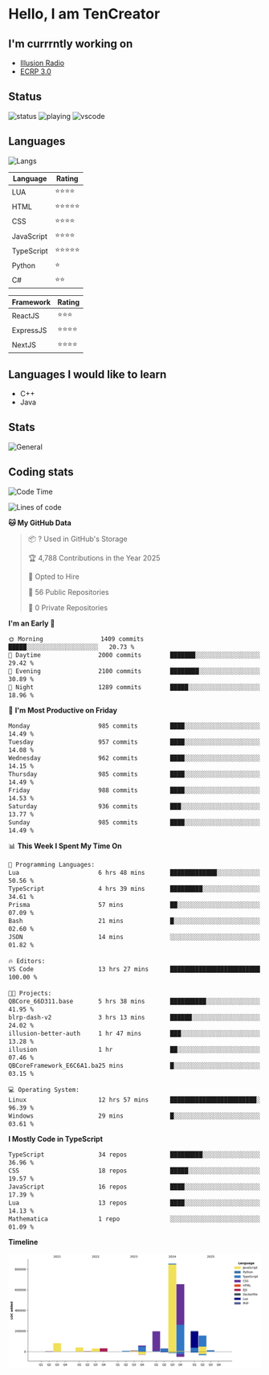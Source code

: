 # Hello, I am TenCreator

## I'm currrntly working on
- [Illusion Radio](https://illusionradio.co.uk/)
- [ECRP 3.0](http://github.com/Emerald-Coast-Roleplay/)

## Status
![status](https://api.statusbadges.me/badge/status/518334475038359555?simple=true&style=for-the-badge)
![playing](https://api.statusbadges.me/badge/playing/518334475038359555?style=for-the-badge)
![vscode](https://api.statusbadges.me/badge/vscode/518334475038359555?style=for-the-badge)

## Languages
![Langs](https://github-readme-stats.vercel.app/api/top-langs/?username=tencreator&layout=compact&theme=radical)


|Language|Rating|
|--------|------|
|LUA|⭐️⭐️⭐️⭐️|
|HTML|⭐️⭐️⭐️⭐️⭐️|
|CSS|⭐️⭐️⭐️⭐️|
|JavaScript|⭐️⭐️⭐️⭐️|
|TypeScript|⭐️⭐️⭐️⭐️⭐️|
|Python|⭐️|
|C#|⭐️⭐️ |

|Framework|Rating|
|--------|------|
|ReactJS|⭐️⭐️⭐|
|ExpressJS|⭐️⭐️⭐️⭐️|
|NextJS|⭐️⭐️⭐⭐️|

## Languages I would like to learn
- C++
- Java

## Stats
![General](https://github-readme-stats.vercel.app/api?username=tencreator&show_icons=true&theme=radical)

## Coding stats

<!--START_SECTION:waka-->
![Code Time](http://img.shields.io/badge/Code%20Time-658%20hrs%2026%20mins-blue)

![Lines of code](https://img.shields.io/badge/From%20Hello%20World%20I%27ve%20Written-2.4%20million%20lines%20of%20code-blue)

**🐱 My GitHub Data** 

> 📦 ? Used in GitHub's Storage 
 > 
> 🏆 4,788 Contributions in the Year 2025
 > 
> 💼 Opted to Hire
 > 
> 📜 56 Public Repositories 
 > 
> 🔑 0 Private Repositories 
 > 
**I'm an Early 🐤** 

```text
🌞 Morning                1409 commits        █████░░░░░░░░░░░░░░░░░░░░   20.73 % 
🌆 Daytime                2000 commits        ███████░░░░░░░░░░░░░░░░░░   29.42 % 
🌃 Evening                2100 commits        ████████░░░░░░░░░░░░░░░░░   30.89 % 
🌙 Night                  1289 commits        █████░░░░░░░░░░░░░░░░░░░░   18.96 % 
```
📅 **I'm Most Productive on Friday** 

```text
Monday                   985 commits         ████░░░░░░░░░░░░░░░░░░░░░   14.49 % 
Tuesday                  957 commits         ████░░░░░░░░░░░░░░░░░░░░░   14.08 % 
Wednesday                962 commits         ████░░░░░░░░░░░░░░░░░░░░░   14.15 % 
Thursday                 985 commits         ████░░░░░░░░░░░░░░░░░░░░░   14.49 % 
Friday                   988 commits         ████░░░░░░░░░░░░░░░░░░░░░   14.53 % 
Saturday                 936 commits         ███░░░░░░░░░░░░░░░░░░░░░░   13.77 % 
Sunday                   985 commits         ████░░░░░░░░░░░░░░░░░░░░░   14.49 % 
```


📊 **This Week I Spent My Time On** 

```text
💬 Programming Languages: 
Lua                      6 hrs 48 mins       █████████████░░░░░░░░░░░░   50.56 % 
TypeScript               4 hrs 39 mins       █████████░░░░░░░░░░░░░░░░   34.61 % 
Prisma                   57 mins             ██░░░░░░░░░░░░░░░░░░░░░░░   07.09 % 
Bash                     21 mins             █░░░░░░░░░░░░░░░░░░░░░░░░   02.60 % 
JSON                     14 mins             ░░░░░░░░░░░░░░░░░░░░░░░░░   01.82 % 

🔥 Editors: 
VS Code                  13 hrs 27 mins      █████████████████████████   100.00 % 

🐱‍💻 Projects: 
QBCore_66D311.base       5 hrs 38 mins       ██████████░░░░░░░░░░░░░░░   41.95 % 
blrp-dash-v2             3 hrs 13 mins       ██████░░░░░░░░░░░░░░░░░░░   24.02 % 
illusion-better-auth     1 hr 47 mins        ███░░░░░░░░░░░░░░░░░░░░░░   13.28 % 
illusion                 1 hr                ██░░░░░░░░░░░░░░░░░░░░░░░   07.46 % 
QBCoreFramework_E6C6A1.ba25 mins             █░░░░░░░░░░░░░░░░░░░░░░░░   03.15 % 

💻 Operating System: 
Linux                    12 hrs 57 mins      ████████████████████████░   96.39 % 
Windows                  29 mins             █░░░░░░░░░░░░░░░░░░░░░░░░   03.61 % 
```

**I Mostly Code in TypeScript** 

```text
TypeScript               34 repos            █████████░░░░░░░░░░░░░░░░   36.96 % 
CSS                      18 repos            █████░░░░░░░░░░░░░░░░░░░░   19.57 % 
JavaScript               16 repos            ████░░░░░░░░░░░░░░░░░░░░░   17.39 % 
Lua                      13 repos            ████░░░░░░░░░░░░░░░░░░░░░   14.13 % 
Mathematica              1 repo              ░░░░░░░░░░░░░░░░░░░░░░░░░   01.09 % 
```



**Timeline**

![Lines of Code chart](https://raw.githubusercontent.com/tencreator/tencreator/main/assets/bar_graph.png)


<!--END_SECTION:waka-->
